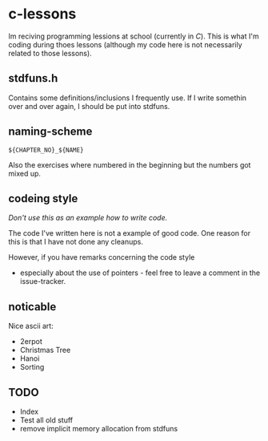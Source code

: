 c-lessons
=========

Im  reciving programming lessions at school (currently in *C*).
This is what I'm coding during thoes lessons (although my code here is not necessarily related to those lessons).

stdfuns.h
---------

Contains some definitions/inclusions I frequently use.
If I write somethin over and over again, I should be put into stdfuns.

naming-scheme
-------------

    ${CHAPTER_NO}_${NAME}

Also the exercises where numbered in the beginning but the numbers got mixed up.

codeing style
-------------

*Don't use this as an example how to write code.*

The code I've written here is not a example of good code.
One reason for this is that I have not done any  cleanups.

However, if you have remarks concerning the code style
- especially about the use of pointers - feel free to leave a comment
in the issue-tracker.

noticable
---------

Nice ascii art:
* 2erpot
* Christmas Tree
* Hanoi
* Sorting

TODO
----

* Index
* Test all old stuff
* remove implicit memory allocation from stdfuns
